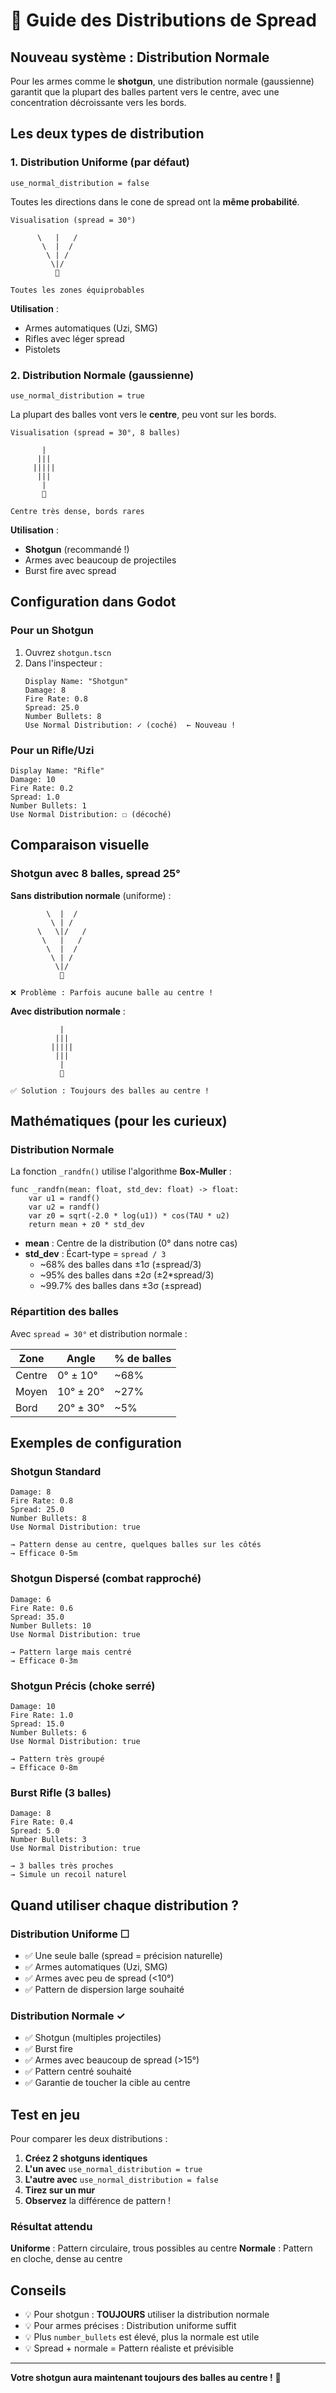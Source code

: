 # 🎯 Guide des Distributions de Spread

## Nouveau système : Distribution Normale

Pour les armes comme le **shotgun**, une distribution normale (gaussienne) garantit que la plupart des balles partent vers le centre, avec une concentration décroissante vers les bords.

## Les deux types de distribution

### 1. Distribution Uniforme (par défaut)
`use_normal_distribution = false`

Toutes les directions dans le cone de spread ont la **même probabilité**.

```
Visualisation (spread = 30°)

      \   |   /
       \  |  /
        \ | /
         \|/
          🎯

Toutes les zones équiprobables
```

**Utilisation** :
- Armes automatiques (Uzi, SMG)
- Rifles avec léger spread
- Pistolets

### 2. Distribution Normale (gaussienne)
`use_normal_distribution = true`

La plupart des balles vont vers le **centre**, peu vont sur les bords.

```
Visualisation (spread = 30°, 8 balles)

       |
      |||
     |||||
      |||
       |
       🎯

Centre très dense, bords rares
```

**Utilisation** :
- **Shotgun** (recommandé !)
- Armes avec beaucoup de projectiles
- Burst fire avec spread

## Configuration dans Godot

### Pour un Shotgun

1. Ouvrez `shotgun.tscn`
2. Dans l'inspecteur :
   ```
   Display Name: "Shotgun"
   Damage: 8
   Fire Rate: 0.8
   Spread: 25.0
   Number Bullets: 8
   Use Normal Distribution: ✓ (coché)  ← Nouveau !
   ```

### Pour un Rifle/Uzi

```
Display Name: "Rifle"
Damage: 10
Fire Rate: 0.2
Spread: 1.0
Number Bullets: 1
Use Normal Distribution: ☐ (décoché)
```

## Comparaison visuelle

### Shotgun avec 8 balles, spread 25°

**Sans distribution normale** (uniforme) :
```
        \  |  /
         \ | /
      \   \|/   /
       \   |   /
        \  |  /
         \ | /
          \|/
           🎯

❌ Problème : Parfois aucune balle au centre !
```

**Avec distribution normale** :
```
           |
          |||
         |||||
          |||
           |
           🎯

✅ Solution : Toujours des balles au centre !
```

## Mathématiques (pour les curieux)

### Distribution Normale

La fonction `_randfn()` utilise l'algorithme **Box-Muller** :

```gdscript
func _randfn(mean: float, std_dev: float) -> float:
    var u1 = randf()
    var u2 = randf()
    var z0 = sqrt(-2.0 * log(u1)) * cos(TAU * u2)
    return mean + z0 * std_dev
```

- **mean** : Centre de la distribution (0° dans notre cas)
- **std_dev** : Écart-type = `spread / 3`
  - ~68% des balles dans ±1σ (±spread/3)
  - ~95% des balles dans ±2σ (±2*spread/3)
  - ~99.7% des balles dans ±3σ (±spread)

### Répartition des balles

Avec `spread = 30°` et distribution normale :

| Zone | Angle | % de balles |
|------|-------|-------------|
| Centre | 0° ± 10° | ~68% |
| Moyen | 10° ± 20° | ~27% |
| Bord | 20° ± 30° | ~5% |

## Exemples de configuration

### Shotgun Standard
```
Damage: 8
Fire Rate: 0.8
Spread: 25.0
Number Bullets: 8
Use Normal Distribution: true

→ Pattern dense au centre, quelques balles sur les côtés
→ Efficace 0-5m
```

### Shotgun Dispersé (combat rapproché)
```
Damage: 6
Fire Rate: 0.6
Spread: 35.0
Number Bullets: 10
Use Normal Distribution: true

→ Pattern large mais centré
→ Efficace 0-3m
```

### Shotgun Précis (choke serré)
```
Damage: 10
Fire Rate: 1.0
Spread: 15.0
Number Bullets: 6
Use Normal Distribution: true

→ Pattern très groupé
→ Efficace 0-8m
```

### Burst Rifle (3 balles)
```
Damage: 8
Fire Rate: 0.4
Spread: 5.0
Number Bullets: 3
Use Normal Distribution: true

→ 3 balles très proches
→ Simule un recoil naturel
```

## Quand utiliser chaque distribution ?

### Distribution Uniforme ☐
- ✅ Une seule balle (spread = précision naturelle)
- ✅ Armes automatiques (Uzi, SMG)
- ✅ Armes avec peu de spread (<10°)
- ✅ Pattern de dispersion large souhaité

### Distribution Normale ✓
- ✅ Shotgun (multiples projectiles)
- ✅ Burst fire
- ✅ Armes avec beaucoup de spread (>15°)
- ✅ Pattern centré souhaité
- ✅ Garantie de toucher la cible au centre

## Test en jeu

Pour comparer les deux distributions :

1. **Créez 2 shotguns identiques**
2. **L'un avec** `use_normal_distribution = true`
3. **L'autre avec** `use_normal_distribution = false`
4. **Tirez sur un mur**
5. **Observez** la différence de pattern !

### Résultat attendu

**Uniforme** : Pattern circulaire, trous possibles au centre
**Normale** : Pattern en cloche, dense au centre

## Conseils

- 💡 Pour shotgun : **TOUJOURS** utiliser la distribution normale
- 💡 Pour armes précises : Distribution uniforme suffit
- 💡 Plus `number_bullets` est élevé, plus la normale est utile
- 💡 Spread + normale = Pattern réaliste et prévisible

---

**Votre shotgun aura maintenant toujours des balles au centre !** 🎯
